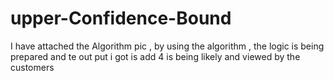 # upper-Confidence-Bound

I have attached the Algorithm pic , by using the algorithm , the logic is being prepared and te out put i got is add 4 is being likely and viewed by the customers
